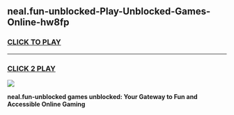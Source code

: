 
## neal.fun-unblocked-Play-Unblocked-Games-Online-hw8fp
<h3>
<a href="https://premium76.site?title=neal.fun-unblocked&ref=25A">CLICK TO PLAY</a></h3>
<hr>

<h3>
<a href="https://premium76.site?title=neal.fun-unblocked&ref=25A">CLICK 2 PLAY</a>
  
</h3>

<a href="https://premium76.site?title=neal.fun-unblocked&ref=25A"><img src="https://clearcache.store/games.png"></a>


**neal.fun-unblocked games unblocked: Your Gateway to Fun and Accessible Online Gaming**
